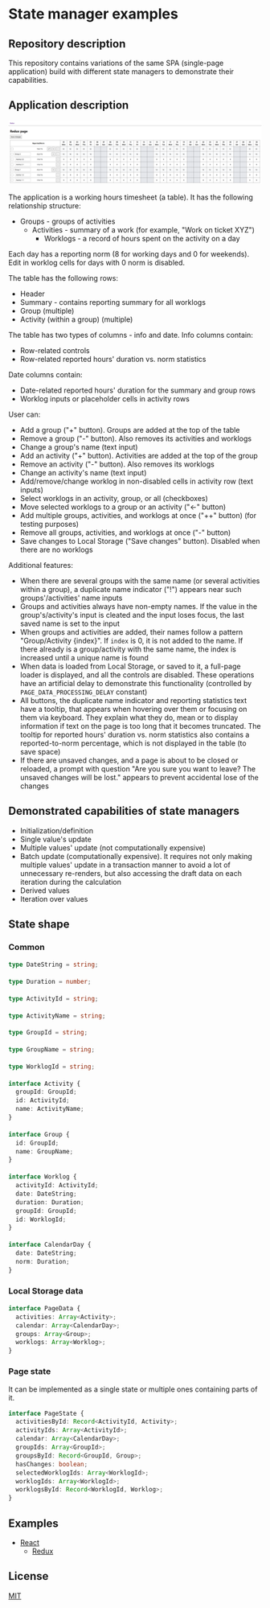 # State manager examples

## Repository description

This repository contains variations of the same SPA (single-page application) build with different state managers to demonstrate their capabilities.

## Application description

![Preview of the application (React + Redux page)](./preview.png)

The application is a working hours timesheet (a table). It has the following relationship structure:

- Groups - groups of activities
  - Activities - summary of a work (for example, "Work on ticket XYZ")
    - Worklogs - a record of hours spent on the activity on a day

Each day has a reporting norm (8 for working days and 0 for weekends). Edit in worklog cells for days with 0 norm is disabled.

The table has the following rows:

- Header
- Summary - contains reporting summary for all worklogs
- Group (multiple)
- Activity (within a group) (multiple)

The table has two types of columns - info and date.
Info columns contain:

- Row-related controls
- Row-related reported hours' duration vs. norm statistics

Date columns contain:

- Date-related reported hours' duration for the summary and group rows
- Worklog inputs or placeholder cells in activity rows

User can:

- Add a group ("+" button). Groups are added at the top of the table
- Remove a group ("-" button). Also removes its activities and worklogs
- Change a group's name (text input)
- Add an activity ("+" button). Activities are added at the top of the group
- Remove an activity ("-" button). Also removes its worklogs
- Change an activity's name (text input)
- Add/remove/change worklog in non-disabled cells in activity row (text inputs)
- Select worklogs in an activity, group, or all (checkboxes)
- Move selected worklogs to a group or an activity ("←" button)
- Add multiple groups, activities, and worklogs at once ("++" button) (for testing purposes)
- Remove all groups, activities, and worklogs at once ("-" button)
- Save changes to Local Storage ("Save changes" button). Disabled when there are no worklogs

Additional features:

- When there are several groups with the same name (or several activities within a group), a duplicate name indicator ("!") appears near such groups'/activities' name inputs
- Groups and activities always have non-empty names. If the value in the group's/activity's input is cleated and the input loses focus, the last saved name is set to the input
- When groups and activities are added, their names follow a pattern "Group/Activity {index}". If `index` is 0, it is not added to the name. If there already is a group/activity with the same name, the index is increased until a unique name is found
- When data is loaded from Local Storage, or saved to it, a full-page loader is displayed, and all the controls are disabled. These operations have an artificial delay to demonstrate this functionality (controlled by `PAGE_DATA_PROCESSING_DELAY` constant)
- All buttons, the duplicate name indicator and reporting statistics text have a tooltip, that appears when hovering over them or focusing on them via keyboard. They explain what they do, mean or to display information if text on the page is too long that it becomes truncated. The tooltip for reported hours' duration vs. norm statistics also contains a reported-to-norm percentage, which is not displayed in the table (to save space)
- If there are unsaved changes, and a page is about to be closed or reloaded, a prompt with question "Are you sure you want to leave? The unsaved changes will be lost." appears to prevent accidental lose of the changes

## Demonstrated capabilities of state managers

- Initialization/definition
- Single value's update
- Multiple values' update (not computationally expensive)
- Batch update (computationally expensive). It requires not only making multiple values' update in a transaction manner to avoid a lot of unnecessary re-renders, but also accessing the draft data on each iteration during the calculation
- Derived values
- Iteration over values

## State shape

### Common

```ts
type DateString = string;

type Duration = number;

type ActivityId = string;

type ActivityName = string;

type GroupId = string;

type GroupName = string;

type WorklogId = string;

interface Activity {
  groupId: GroupId;
  id: ActivityId;
  name: ActivityName;
}

interface Group {
  id: GroupId;
  name: GroupName;
}

interface Worklog {
  activityId: ActivityId;
  date: DateString;
  duration: Duration;
  groupId: GroupId;
  id: WorklogId;
}

interface CalendarDay {
  date: DateString;
  norm: Duration;
}
```

### Local Storage data

```ts
interface PageData {
  activities: Array<Activity>;
  calendar: Array<CalendarDay>;
  groups: Array<Group>;
  worklogs: Array<Worklog>;
}
```

### Page state

It can be implemented as a single state or multiple ones containing parts of it.

```ts
interface PageState {
  activitiesById: Record<ActivityId, Activity>;
  activityIds: Array<ActivityId>;
  calendar: Array<CalendarDay>;
  groupIds: Array<GroupId>;
  groupsById: Record<GroupId, Group>;
  hasChanges: boolean;
  selectedWorklogIds: Array<WorklogId>;
  worklogIds: Array<WorklogId>;
  worklogsById: Record<WorklogId, Worklog>;
}
```

## Examples

- [React](./react)
  - [Redux](./react/src/pages/redux)

## License

[MIT](./LICENSE)
